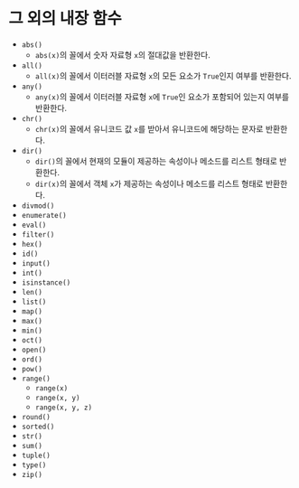 # 그 외의 내장 함수

- `abs()`
  - `abs(x)`의 꼴에서 숫자 자료형 `x`의 절대값을 반환한다.
- `all()`
  - `all(x)`의 꼴에서 이터러블 자료형 `x`의 모든 요소가 `True`인지 여부를 반환한다.
- `any()`
  - `any(x)`의 꼴에서 이터러블 자료형 `x`에 `True`인 요소가 포함되어 있는지 여부를 반환한다.
- `chr()`
  - `chr(x)`의 꼴에서 유니코드 값 `x`를 받아서 유니코드에 해당하는 문자로 반환한다.
- `dir()`
  - `dir()`의 꼴에서 현재의 모듈이 제공하는 속성이나 메소드를 리스트 형태로 반환한다.
  - `dir(x)`의 꼴에서 객체 `x`가 제공하는 속성이나 메소드를 리스트 형태로 반환한다.
- `divmod()`
- `enumerate()`
- `eval()`
- `filter()`
- `hex()`
- `id()`
- `input()`
- `int()`
- `isinstance()`
- `len()`
- `list()`
- `map()`
- `max()`
- `min()`
- `oct()`
- `open()`
- `ord()`
- `pow()`
- `range()`
  - `range(x)`
  - `range(x, y)`
  - `range(x, y, z)`
- `round()`
- `sorted()`
- `str()`
- `sum()`
- `tuple()`
- `type()`
- `zip()`

<!-- TODO -->
